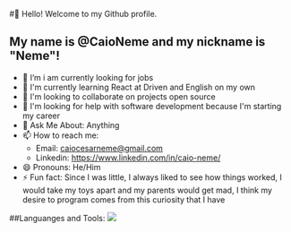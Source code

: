 #👋 Hello! Welcome to my Github profile.
## My name is @CaioNeme and my nickname is "Neme"!

- 🔭 I’m i am currently looking for jobs
- 🌱 I'm currently learning React at Driven and English on my own
- 👯 I'm looking to collaborate on projects open source
- 🤔 I'm looking for help with software development because I'm starting my career
- 💬 Ask Me About: Anything
- 📫 How to reach me:
   - Email: caiocesarneme@gmail.com
   - Linkedin: https://www.linkedin.com/in/caio-neme/
- 😄 Pronouns: He/Him
- ⚡ Fun fact: Since I was little, I always liked to see how things worked, I would take my toys apart and my parents would get mad, I think my desire to program comes from this curiosity that I have


##Languanges and Tools:
   <i class="devicon-arduino-plain-wordmark colored"></i>
   <img src="https://cdn.jsdelivr.net/gh/devicons/devicon/icons/arduino/arduino-original.svg" />
          
          
<!---
CaioNeme/CaioNeme is a ✨ special ✨ repository because its `README.md` (this file) appears on your GitHub profile.
You can click the Preview link to take a look at your changes.
--->

